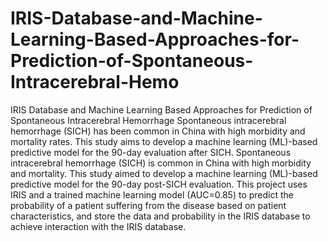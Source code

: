 # IRIS-Database-and-Machine-Learning-Based-Approaches-for-Prediction-of-Spontaneous-Intracerebral-Hemo
IRIS Database and Machine Learning Based Approaches for Prediction of Spontaneous Intracerebral Hemorrhage
Spontaneous intracerebral hemorrhage (SICH) has been common in China with high morbidity and mortality rates. This study aims to develop a machine learning (ML)-based predictive model for the 90-day evaluation after SICH.
Spontaneous intracerebral hemorrhage (SICH) is common in China with high morbidity and mortality. This study aimed to develop a machine learning (ML)-based predictive model for the 90-day post-SICH evaluation. This project uses IRIS and a trained machine learning model (AUC=0.85) to predict the probability of a patient suffering from the disease based on patient characteristics, and store the data and probability in the IRIS database to achieve interaction with the IRIS database.
